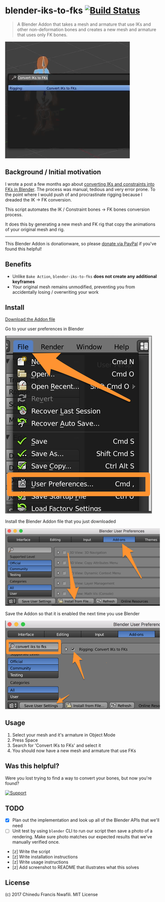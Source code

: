 blender-iks-to-fks [![Build Status](https://travis-ci.org/chinedufn/blender-iks-to-fks.svg?branch=master)](https://travis-ci.org/chinedufn/blender-iks-to-fks)
===========

> A Blender Addon that takes a mesh and armature that use IKs and other non-deformation bones and
creates a new mesh and armature that uses only FK bones.

![example gif](screenshots/iks-to-fks.gif)

## Background / Initial motivation

I wrote a post a few months ago about [converting IKs and constraints into FKs in Blender](http://chinedufn.com/blender-export-iks-constraints/).
The process was manual, tedious and very error prone. To the point where I would push of and procrastinate rigging because I dreaded the IK -> FK conversion.

This script automates the IK / Constraint bones -> FK bones conversion process.

It does this by generating a new mesh and FK rig that copy the animations of your original mesh and rig.

---

This Blender Addon is donationware, so please [donate via PayPal](https://paypal.me/chinedufn) if you've found this helpful!

## Benefits

- Unlike `Bake Action`, `blender-iks-to-fks` **does not create any additional keyframes**
- Your original mesh remains unmodified, preventing you from accidentally losing / overwriting your work

## Install

[Download the Addon file](https://github.com/chinedufn/blender-iks-to-fks/releases/download/1.1.0/convert-ik-to-fk.py)

Go to your user preferences in Blender

![user preferences](screenshots/user-preferences.png)

Install the Blender Addon file that you just downloaded

![install addon](screenshots/install-addon.png)

Save the Addon so that it is enabled the next time you use Blender

![save settings](screenshots/save-settings.png)

## Usage

1. Select your mesh and it's armature in Object Mode
2. Press Space
3. Search for 'Convert IKs to FKs' and select it
4. You should now have a new mesh and armature that use FKs

## Was this helpful?

Were you lost trying to find a way to convert your bones, but now you're found?

[![Support](https://www.paypalobjects.com/en_US/i/btn/btn_donateCC_LG.gif)](https://www.paypal.me/chinedufn)

## TODO

- [x] Plan out the implementation and look up all of the Blender APIs that we'll need
- [ ] Unit test by using `blender` CLI to run our script then save a photo of a rendering. Make sure photo matches our expected results that we've manually verified once.
- [z] Write the script
- [z] Write installation instructions
- [z] Write usage instructions
- [z] Add screenshot to README that illustrates what this solves

## License

(c) 2017 Chinedu Francis Nwafili. MIT License
